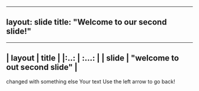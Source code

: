 
---
layout: slide
title: "Welcome to our second slide!"
---

---
| layout | title |
|:..: | :...: |
| slide | "welcome to out second slide" |
---
changed with something else
Your text
Use the left arrow to go back!
